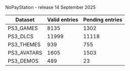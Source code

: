 NoPayStation - release 14 September 2025

|  Dataset  |Valid entries|Pending entries|
|-----------|-------------|---------------|
| PS3_GAMES |     8135    |      1302     |
|  PS3_DLCS |    11999    |     11118     |
| PS3_THEMES|     939     |      755      |
|PS3_AVATARS|     1605    |      1503     |
| PS3_DEMOS |     489     |       23      |